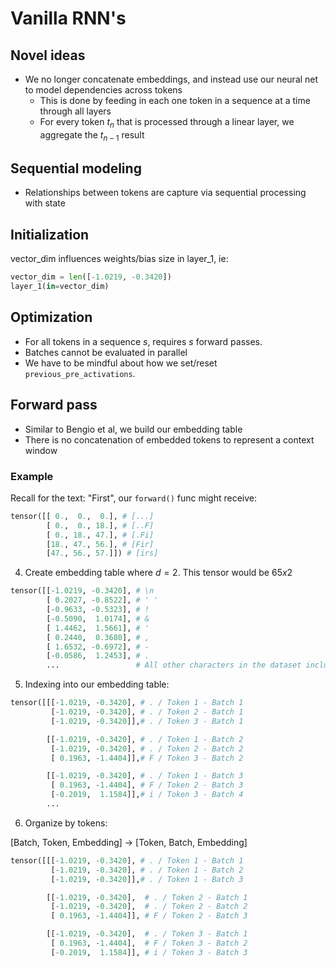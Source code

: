 # Vanilla RNN's

## Novel ideas

- We no longer concatenate embeddings, and instead use our neural net to model dependencies across tokens
    - This is done by feeding in each one token in a sequence at a time through all layers
    - For every token $t_n$ that is processed through a linear layer, we aggregate the $t_{n-1}$ result

## Sequential modeling

- Relationships between tokens are capture via sequential processing with state

## Initialization

vector_dim influences weights/bias size in layer_1, ie:
```python 
vector_dim = len([-1.0219, -0.3420])
layer_1(in=vector_dim)
```

## Optimization

- For all tokens in a sequence $s$, requires $s$ forward passes. 
- Batches cannot be evaluated in parallel 
- We have to be mindful about how we set/reset `previous_pre_activations`.

## Forward pass

- Similar to Bengio et al, we build our embedding table
- There is no concatenation of embedded tokens to represent a context window

### Example

Recall for the text: "First", our `forward()` func might receive:

```python
tensor([[ 0.,  0.,  0.], # [...]
        [ 0.,  0., 18.], # [..F]
        [ 0., 18., 47.], # [.Fi]
        [18., 47., 56.], # [Fir]
        [47., 56., 57.]]) # [irs]
```

4. Create embedding table where $d=2$. This tensor would be $65x2$
```python
tensor([[-1.0219, -0.3420], # \n
        [ 0.2027, -0.8522], # ' '
        [-0.9633, -0.5323], # !
        [-0.5090,  1.0174], # &
        [ 1.4462,  1.5661], # '
        [ 0.2440,  0.3680], # ,
        [ 1.6532, -0.6972], # - 
        [-0.0586,  1.2453], # .
        ...                 # All other characters in the dataset including ABC...
```
5. Indexing into our embedding table:
```python
tensor([[[-1.0219, -0.3420], # . / Token 1 - Batch 1
         [-1.0219, -0.3420], # . / Token 2 - Batch 1
         [-1.0219, -0.3420]],# . / Token 3 - Batch 1

        [[-1.0219, -0.3420], # . / Token 1 - Batch 2
         [-1.0219, -0.3420], # . / Token 2 - Batch 2
         [ 0.1963, -1.4404]],# F / Token 3 - Batch 2

        [[-1.0219, -0.3420], # . / Token 1 - Batch 3
         [ 0.1963, -1.4404], # F / Token 2 - Batch 3
         [-0.2019,  1.1584]],# i / Token 3 - Batch 4
        ...
```

6. Organize by tokens:

[Batch, Token, Embedding] -> [Token, Batch, Embedding]
```python
tensor([[[-1.0219, -0.3420], # . / Token 1 - Batch 1
         [-1.0219, -0.3420], # . / Token 1 - Batch 2
         [-1.0219, -0.3420]],# . / Token 1 - Batch 3

        [[-1.0219, -0.3420],  # . / Token 2 - Batch 1
         [-1.0219, -0.3420],  # . / Token 2 - Batch 2
         [ 0.1963, -1.4404]], # F / Token 2 - Batch 3

        [[-1.0219, -0.3420],  # . / Token 3 - Batch 1
         [ 0.1963, -1.4404],  # F / Token 3 - Batch 2
         [-0.2019,  1.1584]], # i / Token 3 - Batch 3
```